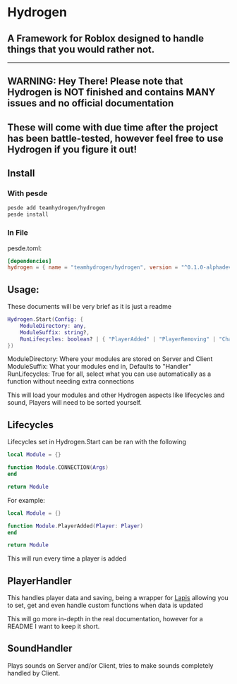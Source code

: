 # Hydrogen

## A Framework for Roblox designed to handle things that you would rather not.

---

## WARNING: Hey There! Please note that Hydrogen is NOT finished and contains MANY issues and no official documentation

## These will come with due time after the project has been battle-tested, however feel free to use Hydrogen if you figure it out!

## Install

### With pesde

```sh
pesde add teamhydrogen/hydrogen
pesde install
```

### In File

pesde.toml:

```toml
[dependencies]
hydrogen = { name = "teamhydrogen/hydrogen", version = "^0.1.0-alphadev-10"}
```

## Usage:

These documents will be very brief as it is just a readme

```lua
Hydrogen.Start(Config: {
	ModuleDirectory: any,
	ModuleSuffix: string?,
	RunLifecycles: boolean? | { "PlayerAdded" | "PlayerRemoving" | "CharacterAdded" | "Heartbeat" | "RenderStepped" }?,
})
```

ModuleDirectory: Where your modules are stored on Server and Client
ModuleSuffix: What your modules end in, Defaults to "Handler"
RunLifecycles: True for all, select what you can use automatically as a function without needing extra connections

This will load your modules and other Hydrogen aspects like lifecycles and sound, Players will need to be sorted yourself.

## Lifecycles

Lifecycles set in Hydrogen.Start can be ran with the following

```lua
local Module = {}

function Module.CONNECTION(Args)
end

return Module
```

For example:

```lua
local Module = {}

function Module.PlayerAdded(Player: Player)
end

return Module
```

This will run every time a player is added

## PlayerHandler

This handles player data and saving, being a wrapper for [Lapis](https://nezuo.github.io/lapis/) allowing you to set, get and even handle custom functions when data is updated

This will go more in-depth in the real documentation, however for a README I want to keep it short.

## SoundHandler

Plays sounds on Server and/or Client, tries to make sounds completely handled by Client.
